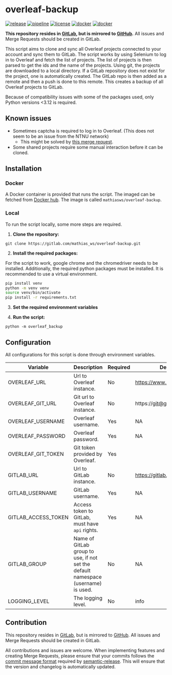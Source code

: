 # overleaf-backup

[![release](https://gitlab.com/mathias_ws/overleaf-backup/-/badges/release.svg?order_by=release_at)](https://gitlab.com/mathias_ws/overleaf-backup/-/releases)
[![pipeline](https://gitlab.com/mathias_ws/overleaf-backup/badges/main/pipeline.svg)](https://gitlab.com/mathias_ws/overleaf-backup/-/pipelines)
[![license](https://img.shields.io/badge/license-MIT-blue.svg)](https://gitlab.com/mathias_ws/overleaf-backup/-/blob/main/LICENSE)
[![docker](https://img.shields.io/docker/pulls/mathiasws/overleaf-backup)](https://hub.docker.com/r/mathiasws/overleaf-backup)
[![docker](https://img.shields.io/docker/image-size/mathiasws/overleaf-backup)](https://hub.docker.com/r/mathiasws/overleaf-backup)

**This repository resides in [GitLab](https://gitlab.com/mathias_ws/overleaf-backup), but is mirrored to [GitHub](https://github.com/mathias-ws/overleaf-backup).**
All issues and Merge Requests should be created in GitLab.

This script aims to clone and sync all Overleaf projects connected to your account and sync them to GitLab.
The script works by using Selenium to log in to Overleaf and fetch the list of projects. The list of
projects is then parsed to get the ids and the name of the projects. Using git, the projects
are downloaded to a local directory. If a GitLab repository does not exist for the project,
one is automatically created. The GitLab repo is then added as a remote and then a push is done to this remote.
This creates a backup of all Overleaf projects to GitLab.

Because of compatibility issues with some of the packages used, only Python versions <3.12 is required.

## Known issues

- Sometimes captcha is required to log in to Overleaf. (This does not seem to be an issue from the NTNU network)
  - This might be solved by [this merge request](https://gitlab.com/mathias_ws/overleaf-backup/-/merge_requests/10).
- Some shared projects require some manual interaction before it can be cloned.

## Installation

### Docker

A Docker container is provided that runs the script. The imaged can be fetched from [Docker hub](https://hub.docker.com/repository/docker/mathiasws/overleaf-backup).
The image is called `mathiasws/overleaf-backup`.

### Local

To run the script locally, some more steps are required.

1. **Clone the repository:**

`git clone https://gitlab.com/mathias_ws/overleaf-backup.git`

2. **Install the required packages:**

For the script to work, google chrome and the chromedriver needs to be installed.
Additionally, the required python packages must be installed. It is recommended to use a virtual environment.

```bash
pip install venv
python -m venv venv
source venv/bin/activate
pip install -r requirements.txt
```

3. **Set the required environment variables**

4. **Run the script:**

`python -m overleaf_backup`

## Configuration

All configurations for this script is done through environment variables.

| Variable            | Description                                                                       | Required | Default                      |
| ------------------- | --------------------------------------------------------------------------------- | -------- | ---------------------------- |
| OVERLEAF_URL        | Url to Overleaf instance.                                                         | No       | https://www.overleaf.com     |
| OVERLEAF_GIT_URL    | Git url to Overleaf instance.                                                     | No       | https://git@git.overleaf.com |
| OVERLEAF_USERNAME   | Overleaf username.                                                                | Yes      | NA                           |
| OVERLEAF_PASSWORD   | Overleaf password.                                                                | Yes      | NA                           |
| OVERLEAF_GIT_TOKEN  | Git token provided by Overleaf.                                                   | Yes      |                              |
| GITLAB_URL          | Url to GitLab instance.                                                           | No       | https://gitlab.com           |
| GITLAB_USERNAME     | GitLab username.                                                                  | Yes      | NA                           |
| GITLAB_ACCESS_TOKEN | Access token to GitLab, must have `api` rights.                                   | Yes      | NA                           |
| GITLAB_GROUP        | Name of GitLab group to use, if not set the default namespace (username) is used. | No       | NA                           |
| LOGGING_LEVEL       | The logging level.                                                                | No       | info                         |

## Contribution

This repository resides in [GitLab](https://gitlab.com/mathias_ws/overleaf-backup), but is mirrored to [GitHub](https://github.com/mathias-ws/overleaf-backup).
All issues and Merge Requests should be created in GitLab.

All contributions and issues are welcome.
When implementing features and creating Merge Requests, please ensure that
your commits follows the [commit message format](https://semantic-release.gitbook.io/semantic-release#commit-message-format)
required by [semantic-release](https://semantic-release.gitbook.io/semantic-release/).
This will ensure that the version and changelog is automatically updated.
